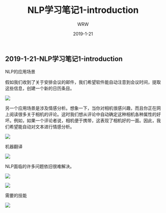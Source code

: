 ﻿---
layout:     post
title:      NLP学习笔记1-introduction
subtitle:   
date:       2019-1-21
author:     WRW
header-img: img/post-bg-desk.jpg
catalog: true
tags:
    - NLP
---


## 2019-1-21-NLP学习笔记1-introduction

NLP的应用场景

假如我们收到了关于安排会议的邮件，我们希望软件能自动注意到会议时间，提取这些信息，创建一个新的日历条目。

![](https://ObliviousToZero.github.io/img/2019-1-21-NLP笔记introduction/1.png)

另一个应用场景是涉及情感分析。想象一下，当你对相机很感兴趣，而且你正在网上阅读很多关于相机的评论。这时我们想从评论中自动确定这种相机各种属性的好坏。例如，如果一个评论者说，相机便于携带，这表现了相机好的一面。因此，我们希望能自动对文本进行情感分析。

![](https://ObliviousToZero.github.io/img/2019-1-21-NLP笔记introduction/2.png)

机器翻译

![](https://ObliviousToZero.github.io/img/2019-1-21-NLP笔记introduction/3.png)

NLP面临的许多问题依旧很难解决。

![](https://ObliviousToZero.github.io/img/2019-1-21-NLP笔记introduction/4.png)

![](https://ObliviousToZero.github.io/img/2019-1-21-NLP笔记introduction/5.png)

需要的技能

![](https://ObliviousToZero.github.io/img/2019-1-21-NLP笔记introduction/6.png)
